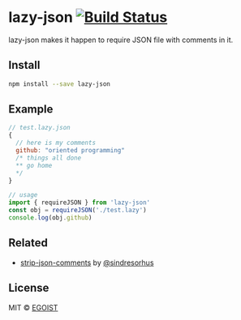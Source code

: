 # lazy-json [![Build Status](https://img.shields.io/circleci/project/egoist/lazy-json/master.svg?style=flat-square)](https://circleci.com/gh/egoist/lazy-json/tree/master)

lazy-json makes it happen to require JSON file with comments in it.

## Install

```bash
npm install --save lazy-json
```

## Example

```javascript
// test.lazy.json
{
  // here is my comments
  github: "oriented programming"
  /* things all done
  ** go home
  */
}

// usage
import { requireJSON } from 'lazy-json'
const obj = requireJSON('./test.lazy')
console.log(obj.github)
```

## Related

- [strip-json-comments](https://github.com/sindresorhus/strip-json-comments) by [@sindresorhus](https://github.com/sindresorhus)

## License

MIT &copy; [EGOIST](https://github.com/egoist)
